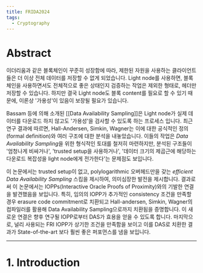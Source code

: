 ```yaml
---
title: FRIDA2024
tags:
  - Cryptography
---
```

# Abstract
이더리움과 같은 블록체인이 꾸준히 성장함에 따라, 제한된 자원을 사용하는 클라이언트들은 더 이상 전체 데이터를 저장할 수 없게 되었습니다. 
Light node를 사용하면, 블록체인을 사용하면서도 전체적으로 좋은 상태인지 검증하는 작업은 제외한 형태로, 헤더만 저장할 수 있습니다.
하지만 결국 Light node도 블록 content를 필요로 할 수 있기 때문에, 이론상 '가용성'이 있음이 보장될 필요가 있습니다.

Bassam 등에 의해 소개된 [[Data Availability Sampling]]은 Light node가 실제 데이터를 다운로드 하지 않고도 '가용성'을 검사할 수 있도록 하는 프로세스 입니다.
최근 연구 결과에 따르면, Hall-Andersen, Simkin, Wagner는 이에 대한 공식적인 정의(formal definition)와 여러 구조에 대한 분석을 내놓았습니다.
이들의 작업은 *Data Availability Sampling*을 위한 형식적인 토대를 철저히 마련하지만, 분석된 구조들이 '엄청나게 비싸거나', 'trusted setup을 사용하거나', '데이터 크기의 제곱근에 해당하는 다운로드 복잡성을 light node에게 전가한다'는 문제점도 보입니다.

이 논문에서는 trusted setup이 없고, polylogarithmic 오버헤드만을 갖는 *efficient Data Availability Sampling* 스킴을 제시하여, 의미심장한 발전을 제시합니다.
결과로써 이 논문에서는 IOPPs(Interactive Oracle Proofs of Proximity)와의 기발한 연결을 발견했음을 보입니다.
특히, 임의의 IOPP가 추가적인 consistency 조건을 만족할 경우 erasure code commitment로 치환되고 Hall-andersen, Simkin, Wagner의 컴파일러를 활용해 Data Availability Sampling으로까지 치환됨을 증명합니다.
이 새로운 연결은 향후 연구될 IOPP로부터 DAS가 효용을 얻을 수 있도록 합니다.
마지막으로, 널리 사용되는 FRI IOPP가 상기한 조건을 만족함을 보이고 이를 DAS로 치환한 결과가 State-of-the-art 보다 훨씬 좋은 퍼포먼스를 냄을 보입니다.

---

# 1. Introduction
